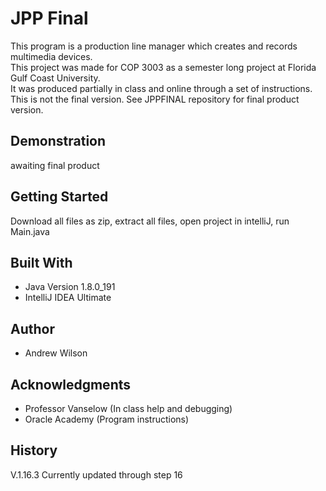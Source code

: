 # JPP Final
This program is a production line manager which creates and records multimedia devices.<br />
This project was made for COP 3003 as a semester long project at Florida Gulf Coast University. <br />
It was produced partially in class and online through a set of instructions.<br />
This is not the final version. See JPPFINAL repository for final product version.

## Demonstration

awaiting final product

## Getting Started

Download all files as zip, extract all files, open project in intelliJ, run Main.java

## Built With

* Java Version 1.8.0_191
* IntelliJ IDEA Ultimate  

## Author

* Andrew Wilson

## Acknowledgments

* Professor Vanselow (In class help and debugging)
* Oracle Academy (Program instructions)

## History

V.1.16.3
Currently updated through step 16 
